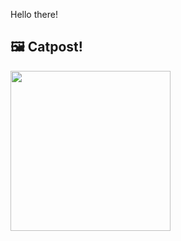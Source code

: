 Hello there!



## 🖼️ Catpost!

<sub>
    <img src="https://cdn2.thecatapi.com/images/dh9.jpg" height="256">
</sub>

